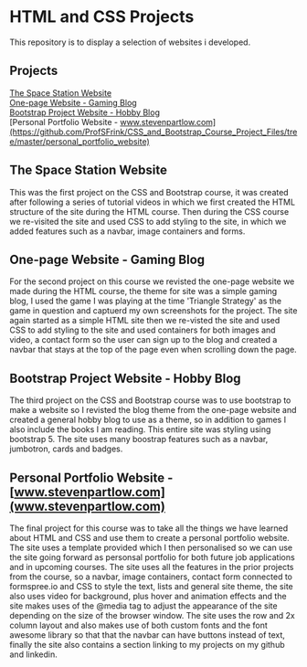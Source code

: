 # HTML and CSS Projects
This repository is to display a selection of websites i developed.

## Projects
[The Space Station Website](https://github.com/ProfSFrink/CSS_and_Bootstrap_Course_Project_Files/tree/master/The-Space-Station)<br>
[One-page Website - Gaming Blog](https://github.com/ProfSFrink/CSS_and_Bootstrap_Course_Project_Files/tree/master/One-Page%20Website)<br>
[Bootstrap Project Website - Hobby Blog](https://github.com/ProfSFrink/CSS_and_Bootstrap_Course_Project_Files/tree/master/bootstrap4_project)<br>
[Personal Portfolio Website - www.stevenpartlow.com](https://github.com/ProfSFrink/CSS_and_Bootstrap_Course_Project_Files/tree/master/personal_portfolio_website)<br>

## The Space Station Website
This was the first project on the CSS and Bootstrap course, it was created after following a series of tutorial videos in which we first created the HTML structure of the site during the HTML course. Then during the CSS course we re-visited the site and used CSS to add styling to the site, in which we added features such as a navbar, image containers and forms.

## One-page Website - Gaming Blog
For the second project on this course we revisted the one-page website we made during the HTML course, the theme for site was a simple gaming blog, I used the game I was playing at the time 'Triangle Strategy' as the game in question and captuerd my own screenshots for the project. The site again started as a simple HTML site then we re-visted the site and used CSS to add styling to the site and used containers for both images and video, a contact form so the user can sign up to the blog and created a navbar that stays at the top of the page even when scrolling down the page.

## Bootstrap Project Website - Hobby Blog
The third project on the CSS and Bootstrap course was to use bootstrap to make a website so I revisted the blog theme from the one-page website and created a general hobby blog to use as a theme, so in addition to games I also include the books I am reading. This entire site was styling using bootstrap 5. The site uses many boostrap features such as a navbar, jumbotron, cards and badges.

## Personal Portfolio Website - [www.stevenpartlow.com](www.stevenpartlow.com)
The final project for this course was to take all the things we have learned about HTML and CSS and use them to create a personal portfolio website. The site uses a template provided which I then personalised so we can use the site going forward as personsal portfolio for both future job applications and in upcoming courses. The site uses all the features in the prior projects from the course, so a navbar, image containers, contact form connected to formspree.io and CSS to style the text, lists and general site theme, the site also uses video for background, plus hover and animation effects and the site makes uses of the @media tag to adjust the appearance of the site depending on the size of the browser window. The site uses the row and 2x column layout and also makes use of both custom fonts and the font awesome library so that that the navbar can have buttons instead of text, finally the site also contains a section linking to my projects on my github and linkedin. 

